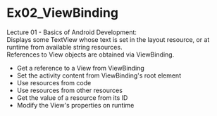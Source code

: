 # Ex02_ViewBinding
Lecture 01 - Basics of Android Development:  
Displays some TextView whose text is set in the layout resource, or at runtime from available string resources.  
References to View objects are obtained via ViewBinding.  
- Get a reference to a View from ViewBinding
- Set the activity content from ViewBinding's root element
- Use resources from code
- Use resources from other resources
- Get the value of a resource from its ID
- Modify the View's properties on runtime
